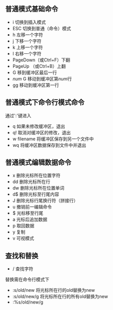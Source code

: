 ## 普通模式基础命令

- i 切换到插入模式
- ESC 切换到普通（命令）模式
- h 左移一个字符
- j 下移一个字符
- k 上移一个字符
- l 右移一个字符
- PageDown（或Ctrl+F）下翻
- PageUp （或Ctrl+B）上翻
- G 移到缓冲区最后一行
- *num* G 移动到缓冲区第*num*行
- gg 移动到缓冲区第一行

## 普通模式下命令行模式命令

通过':'键进入

- q 如果未修改缓冲区，退出
- q! 取消对缓冲区的修改，退出
- w filename 将缓冲区保存到另一个文件中
- wq 将缓冲区数据保存到文件中并退出

## 普通模式编辑数据命令

- x 删除光标所在位置字符
- dd 删除光标所在行
- dw 删除光标所在位置单词
- d$ 删除光标至行尾内容
- J 删除光标行尾换行符（拼接行）
- u 撤销前一编辑命令
- $ 光标移至行尾
- a 光标后追加数据
- p 取回数据
- y 复制
- v 可视模式

## 查找和替换

- / 查找字符

替换需在命令行模式下

- :s/old/new 将光标所在行的old替换为new
- :s/old/new/g 将光标所在行的所有old替换为new
- :%s/old/new/g